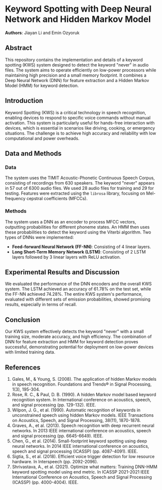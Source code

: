 # Keyword Spotting with Deep Neural Network and Hidden Markov Model

**Authors**: Jiayan Li and Emin Ozyoruk

## Abstract
This repository contains the implementation and details of a keyword spotting (KWS) system designed to detect the keyword "never" in audio files. The system aims to operate efficiently on low-power processors while maintaining high precision and a small memory footprint. It combines a Deep Neural Network (DNN) for feature extraction and a Hidden Markov Model (HMM) for keyword detection.

## Introduction
Keyword Spotting (KWS) is a critical technology in speech recognition, enabling devices to respond to specific voice commands without manual activation. This system is particularly useful for hands-free interaction with devices, which is essential in scenarios like driving, cooking, or emergency situations. The challenge is to achieve high accuracy and reliability with low computational and power overheads.

## Data and Methods
### Data
The system uses the TIMIT Acoustic-Phonetic Continuous Speech Corpus, consisting of recordings from 630 speakers. The keyword "never" appears in 57 out of 6300 audio files. We used 28 audio files for training and 29 for testing. Features were extracted using the `librosa` library, focusing on Mel-frequency cepstral coefficients (MFCCs).

### Methods
The system uses a DNN as an encoder to process MFCC vectors, outputting probabilities for different phoneme states. An HMM then uses these probabilities to detect the keyword using the Viterbi algorithm. Two types of DNNs were implemented:
- **Feed-forward Neural Network (FF-NN)**: Consisting of 4 linear layers.
- **Long Short-Term Memory Network (LSTM)**: Consisting of 2 LSTM layers followed by 3 linear layers with ReLU activation.

## Experimental Results and Discussion
We evaluated the performance of the DNN encoders and the overall KWS system. The LSTM achieved an accuracy of 61.78% on the test set, while the FF-NN achieved 74.28%. The entire KWS system's performance, evaluated with different sets of emission probabilities, showed promising results, especially in terms of recall.

## Conclusion
Our KWS system effectively detects the keyword "never" with a small training size, moderate accuracy, and high efficiency. The combination of DNN for feature extraction and HMM for keyword detection proves successful, demonstrating potential for deployment on low-power devices with limited training data.

## References
1. Gales, M., & Young, S. (2008). The application of hidden Markov models in speech recognition. Foundations and Trends® in Signal Processing, 1(3), 195-304.
2. Rose, R. C., & Paul, D. B. (1990). A hidden Markov model based keyword recognition system. In International conference on acoustics, speech, and signal processing (pp. 129-132). IEEE.
3. Wilpon, J. G., et al. (1990). Automatic recognition of keywords in unconstrained speech using hidden Markov models. IEEE Transactions on Acoustics, Speech, and Signal Processing, 38(11), 1870-1878.
4. Graves, A., et al. (2013). Speech recognition with deep recurrent neural networks. In 2013 IEEE international conference on acoustics, speech and signal processing (pp. 6645-6649). IEEE.
5. Chen, G., et al. (2014). Small-footprint keyword spotting using deep neural networks. In 2014 IEEE international conference on acoustics, speech and signal processing (ICASSP) (pp. 4087-4091). IEEE.
6. Sigtia, S., et al. (2018). Efficient voice trigger detection for low resource hardware. In Interspeech (pp. 2092-2096).
7. Shrivastava, A., et al. (2021). Optimize what matters: Training DNN-HMM keyword spotting model using end metric. In ICASSP 2021-2021 IEEE International Conference on Acoustics, Speech and Signal Processing (ICASSP) (pp. 4000-4004). IEEE.
